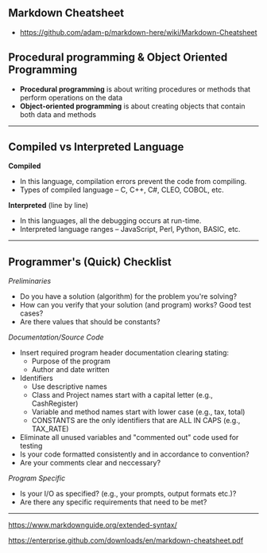 ## Markdown Cheatsheet
-  https://github.com/adam-p/markdown-here/wiki/Markdown-Cheatsheet

## Procedural programming & Object Oriented Programming

-  **Procedural programming** is about writing procedures or methods that perform operations on the data
-  **Object-oriented programming** is about creating objects that contain both data and methods

----------------------------------

## Compiled vs Interpreted Language

**Compiled**
-  In this language, compilation errors prevent the code from compiling.
-  Types of compiled language – C, C++, C#, CLEO, COBOL, etc.

**Interpreted** (line by line)
-  In this languages, all the debugging occurs at run-time.
-  Interpreted language ranges – JavaScript, Perl, Python, BASIC, etc.

------------------------------------

Programmer's (Quick) Checklist
------------------------------

*Preliminaries*

-  Do you have a solution (algorithm) for the problem you're solving?
-  How can you verify that your solution (and program) works? Good test cases?
-  Are there values that should be constants?


*Documentation/Source Code*

-  Insert required program header documentation clearing stating:
    -  Purpose of the program
    -  Author and date written
-  Identifiers
    -  Use descriptive names
    -  Class and Project names start with a capital letter (e.g., CashRegister)
    -  Variable and method names start with lower case (e.g., tax, total)
    -  CONSTANTS are the only identifiers that are ALL IN CAPS (e.g., TAX_RATE)
-  Eliminate all unused variables and "commented out" code used for testing
-  Is your code formatted consistently and in accordance to convention?
-  Are your comments clear and neccessary?


*Program Specific*

-  Is your I/O as specified? (e.g., your prompts, output formats etc.)?
-  Are there any specific requirements that need to be met?

---------------------------------------

https://www.markdownguide.org/extended-syntax/

https://enterprise.github.com/downloads/en/markdown-cheatsheet.pdf
